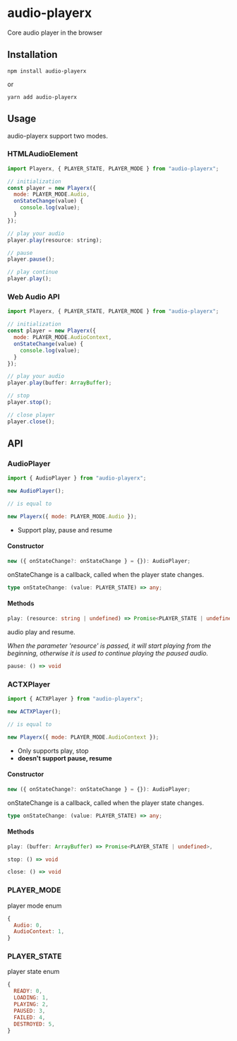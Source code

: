 # audio-playerx

Core audio player in the browser

## Installation

```shell
npm install audio-playerx
```

or

```shell
yarn add audio-playerx
```

## Usage

audio-playerx support two modes.

### HTMLAudioElement

```javascript
import Playerx, { PLAYER_STATE, PLAYER_MODE } from "audio-playerx";

// initialization
const player = new Playerx({
  mode: PLAYER_MODE.Audio,
  onStateChange(value) {
    console.log(value);
  }
});

// play your audio
player.play(resource: string);

// pause
player.pause();

// play continue
player.play();
```

### Web Audio API

```javascript
import Playerx, { PLAYER_STATE, PLAYER_MODE } from "audio-playerx";

// initialization
const player = new Playerx({
  mode: PLAYER_MODE.AudioContext,
  onStateChange(value) {
    console.log(value);
  }
});

// play your audio
player.play(buffer: ArrayBuffer);

// stop
player.stop();

// close player
player.close();
```

## API

### AudioPlayer

```javascript
import { AudioPlayer } from "audio-playerx";

new AudioPlayer();

// is equal to

new Playerx({ mode: PLAYER_MODE.Audio });
```

- Support play, pause and resume

#### Constructor

```typescript
new ({ onStateChange?: onStateChange } = {}): AudioPlayer;
```

onStateChange is a callback, called when the player state changes.

```typescript
type onStateChange: (value: PLAYER_STATE) => any;
```

#### Methods

```typescript
play: (resource: string | undefined) => Promise<PLAYER_STATE | undefined>
```

audio play and resume.

_When the parameter 'resource' is passed, it will start playing from the beginning, otherwise it is used to continue playing the paused audio._

```typescript
pause: () => void
```

### ACTXPlayer

```javascript
import { ACTXPlayer } from "audio-playerx";

new ACTXPlayer();

// is equal to

new Playerx({ mode: PLAYER_MODE.AudioContext });
```

- Only supports play, stop
- **doesn't support pause, resume**

#### Constructor

```typescript
new ({ onStateChange?: onStateChange } = {}): AudioPlayer;
```

onStateChange is a callback, called when the player state changes.

```typescript
type onStateChange: (value: PLAYER_STATE) => any;
```

#### Methods

```typescript
play: (buffer: ArrayBuffer) => Promise<PLAYER_STATE | undefined>,
```

```typescript
stop: () => void
```

```typescript
close: () => void
```

### PLAYER_MODE

player mode enum

```javascript
{
  Audio: 0,
  AudioContext: 1,
}
```

### PLAYER_STATE

player state enum

```javascript
{
  READY: 0,
  LOADING: 1,
  PLAYING: 2,
  PAUSED: 3,
  FAILED: 4,
  DESTROYED: 5,
}
```

